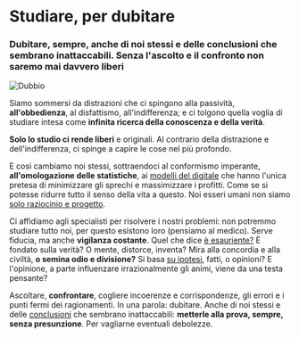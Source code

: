 # Studiare, per dubitare

### Dubitare, sempre, anche di noi stessi e delle conclusioni che sembrano inattaccabili. Senza l'ascolto e il confronto non saremo mai davvero liberi

![Dubbio]([https://blogger.googleusercontent.com/img/b/R29vZ2xl/AVvXsEjGZbeYAhUXO-uZxjCZy74rjgGjmQsQyMB7N3gNkeFEKSqBpBeV3iCWSl6djKQ-dSzvzMxf4_5a5kOsNvpadK39wn3M3zZEQg0dnz-Mdd96O2aLcCgZuH8WfNm6xJqezk3UuO-UlaDuwJzSND4cWzNgd2ocMfhXzEREfXXVD_nerMryM9JQiaFkmY-NsQ/s1600/giudizio-universale-giotto.jpg](https://blogger.googleusercontent.com/img/b/R29vZ2xl/AVvXsEgjnYd0ZuYtzKTpWglVGHYBgJqSweRbjojoSNmobdW-SfH-9GNicubg3l2Eu1Dit2PIgtyCi1-BOwI1gf4HjUt-0jw6H29GQwrs1XPgiNt9SqfYJ-4QqSYb3X58odDUN2l3KmpTA0k5ac41T_bHbR17tON4s5lgjpKBA6SDYwZcSzcGx9RkjJRzug31cQ/s1600/dubbio.jpg))

Siamo sommersi da distrazioni che ci spingono alla passività, **all'obbedienza**, al disfattismo, all'indifferenza; e ci tolgono quella voglia di studiare intesa come **infinita ricerca della conoscenza e della verità**.

**Solo lo studio ci rende liberi** e originali. Al contrario della distrazione e dell'indifferenza, ci spinge a capire le cose nel più profondo.

E così cambiamo noi stessi, sottraendoci al conformismo imperante, **all'omologazione delle statistiche**, ai [modelli del digitale](https://yuridiprodo.blogspot.com/2024/08/come-gusci-vuoti.html) che hanno l'unica pretesa di minimizzare gli sprechi e massimizzare i profitti. Come se si potesse ridurre tutto il senso della vita a questo. Noi esseri umani non siamo [solo raziocinio e progetto](https://yuridiprodo.blogspot.com/2024/06/imperativo-tecnologico.html).

Ci affidiamo agli specialisti per risolvere i nostri problemi: non potremmo studiare tutto noi, per questo esistono loro (pensiamo al medico). Serve fiducia, ma anche **vigilanza costante**. Quel che dice [è esauriente?](https://yuridiprodo.blogspot.com/2024/01/malattia-x.html) È fondato sulla verità? O mente, distorce, inventa? Mira alla concordia e alla civiltà, **o semina odio e divisione?** Si basa [su ipotesi](https://yuridiprodo.blogspot.com/2023/12/fda-slide-vaccini.html), fatti, o opinioni? E l'opinione, a parte influenzare irrazionalmente gli animi, viene da una testa pensante?

Ascoltare, **confrontare**, cogliere incoerenze e corrispondenze, gli errori e i punti fermi dei ragionamenti. In una parola: dubitare. Anche di noi stessi e delle [conclusioni](https://yuridiprodo.blogspot.com/search/label/Covid-19) che sembrano inattaccabili: **metterle alla prova, sempre, senza presunzione**. Per vagliarne eventuali debolezze.
